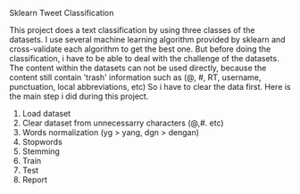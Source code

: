 Sklearn Tweet Classification

This project does a text classification by using three classes of the datasets. I use several machine learning algorithm provided by sklearn and cross-validate each algorithm to get the best one. 
But before doing the classification, i have to be able to deal with the challenge of the datasets. The content within the datasets can not be used directly, because the content still contain 'trash' information such as (@, #, RT, username, punctuation, local abbreviations, etc)
So i have to clear the data first. Here is the main step i did during this project.

1. Load dataset
2. Clear dataset from unnecessarry characters (@,#. etc)
3. Words normalization (yg > yang, dgn > dengan)
4. Stopwords
5. Stemming
6. Train
7. Test
8. Report

